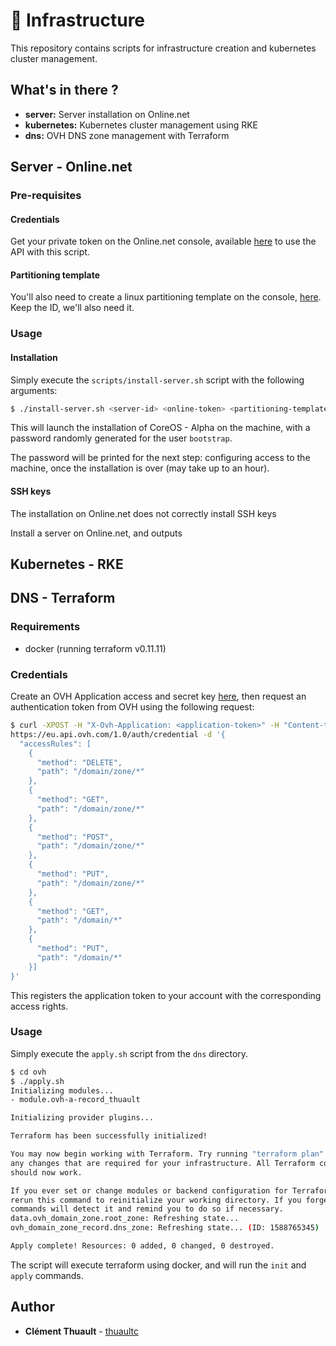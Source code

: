 # :bullettrain_side: Infrastructure

This repository contains scripts for infrastructure creation and kubernetes cluster management.

## What's in there ?

* **server:** Server installation on Online.net
* **kubernetes:** Kubernetes cluster management using RKE
* **dns:** OVH DNS zone management with Terraform

## Server - Online.net

### Pre-requisites

#### Credentials

Get your private token on the Online.net console, available [here](https://console.online.net/fr/api/access) to use the API with this script.

#### Partitioning template

You'll also need to create a linux partitioning template on the console, [here](https://console.online.net/fr/template/partition). Keep the ID, we'll also need it.

### Usage

#### Installation

Simply execute the `scripts/install-server.sh` script with the following arguments:

```bash
$ ./install-server.sh <server-id> <online-token> <partitioning-template>
```

This will launch the installation of CoreOS - Alpha on the <server-id> machine, with a password randomly generated for the user `bootstrap`.

The password will be printed for the next step: configuring access to the machine, once the installation is over (may take up to an hour).

#### SSH keys

The installation on Online.net does not correctly install SSH keys

Install a server on Online.net, and outputs

## Kubernetes - RKE


## DNS - Terraform

### Requirements

* docker (running terraform v0.11.11)

### Credentials

Create an OVH Application access and secret key [here](https://eu.api.ovh.com/createApp/), then request an authentication token from OVH using the following request:

```bash
$ curl -XPOST -H "X-Ovh-Application: <application-token>" -H "Content-type: application/json" \
https://eu.api.ovh.com/1.0/auth/credential -d '{
  "accessRules": [
    {
      "method": "DELETE",
      "path": "/domain/zone/*"
    },
    {
      "method": "GET",
      "path": "/domain/zone/*"
    },
    {
      "method": "POST",
      "path": "/domain/zone/*"
    },
    {
      "method": "PUT",
      "path": "/domain/zone/*"
    },
    {
      "method": "GET",
      "path": "/domain/*"
    },
    {
      "method": "PUT",
      "path": "/domain/*"
    }]
}'
```

This registers the application token to your account with the corresponding access rights.

### Usage

Simply execute the `apply.sh` script from the `dns` directory.

```bash
$ cd ovh 
$ ./apply.sh 
Initializing modules...
- module.ovh-a-record_thuault

Initializing provider plugins...

Terraform has been successfully initialized!

You may now begin working with Terraform. Try running "terraform plan" to see
any changes that are required for your infrastructure. All Terraform commands
should now work.

If you ever set or change modules or backend configuration for Terraform,
rerun this command to reinitialize your working directory. If you forget, other
commands will detect it and remind you to do so if necessary.
data.ovh_domain_zone.root_zone: Refreshing state...
ovh_domain_zone_record.dns_zone: Refreshing state... (ID: 1588765345)

Apply complete! Resources: 0 added, 0 changed, 0 destroyed.
```

The script will execute terraform using docker, and will run the `init` and `apply` commands.

## Author

* **Clément Thuault** - [thuaultc](https://github.com/thuaultc)
